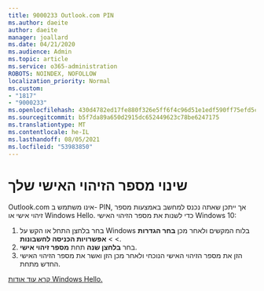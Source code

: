 ```yaml
---
title: 9000233 Outlook.com PIN
ms.author: daeite
author: daeite
manager: joallard
ms.date: 04/21/2020
ms.audience: Admin
ms.topic: article
ms.service: o365-administration
ROBOTS: NOINDEX, NOFOLLOW
localization_priority: Normal
ms.custom:
- "1817"
- "9000233"
ms.openlocfilehash: 430d4782ed17fe880f326e5ff6f4c96d51e1edf590ff75efd5ce59fe4ee1c379
ms.sourcegitcommit: b5f7da89a650d2915dc652449623c78be6247175
ms.translationtype: MT
ms.contentlocale: he-IL
ms.lasthandoff: 08/05/2021
ms.locfileid: "53983850"
---
```

# <a name="change-your-pin"></a>שינוי מספר הזיהוי האישי שלך

Outlook.com אינו משתמש ב- PIN, אך ייתכן שאתה נכנס למחשב באמצעות מספר זיהוי אישי או Windows Hello. כדי לשנות את מספר הזיהוי האישי Windows 10:

1. בחר בלחצן התחל או הקש על Windows בלוח המקשים ולאחר מכן **בחר הגדרות**  >    >  **אפשרויות הכניסה לחשבונות**.
2. בחר **בלחצן שנה** תחת **מספר זיהוי אישי**.
3. הזן את מספר הזיהוי האישי הנוכחי ולאחר מכן הזן ואשר את מספר הזיהוי האישי החדש מתחת.

[קרא עוד אודות Windows Hello.](https://support.microsoft.com/help/17215/)